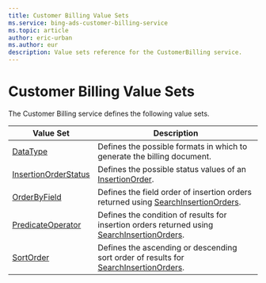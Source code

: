 ```yaml
---
title: Customer Billing Value Sets
ms.service: bing-ads-customer-billing-service
ms.topic: article
author: eric-urban
ms.author: eur
description: Value sets reference for the CustomerBilling service.
---
```

# Customer Billing Value Sets
The Customer Billing service defines the following value sets.


|                    Value Set                    |                                                       Description                                                       |
|-------------------------------------------------|-------------------------------------------------------------------------------------------------------------------------|
|             [DataType](datatype.md)             |                         Defines the possible formats in which to generate the billing document.                         |
| [InsertionOrderStatus](insertionorderstatus.md) |                      Defines the possible status values of an [InsertionOrder](insertionorder.md).                      |
|         [OrderByField](orderbyfield.md)         |      Defines the field order of insertion orders returned using [SearchInsertionOrders](searchinsertionorders.md).      |
|    [PredicateOperator](predicateoperator.md)    | Defines the condition of results for insertion orders returned using [SearchInsertionOrders](searchinsertionorders.md). |
|            [SortOrder](sortorder.md)            |    Defines the ascending or descending sort order of results for [SearchInsertionOrders](searchinsertionorders.md).     |

